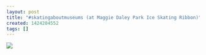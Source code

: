 ```yaml
---
layout: post
title: "#skatingaboutmuseums (at Maggie Daley Park Ice Skating Ribbon)"
created: 1424204552
tags: []
---
```

![](http://40.media.tumblr.com/dd581014c8268dec5eb9923e48f366fb/tumblr_njxn9kJuhM1rsr8w3o1_500.jpg)


